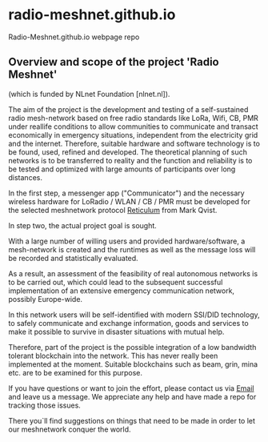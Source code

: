 # radio-meshnet.github.io
Radio-Meshnet.github.io webpage repo

## Overview and scope of the project 'Radio Meshnet'
(which is funded by NLnet Foundation [nlnet.nl]).

The aim of the project is the development and testing of a self-sustained radio mesh-network based on free radio standards like LoRa, Wifi, CB, PMR under reallife conditions to allow communities to communicate and transact economically in emergency situations, independent from the electricity grid and the internet. Therefore, suitable hardware and software technology is to be found, used, refined and developed. The theoretical planning of such networks is to be transferred to reality and the function and reliability is to be tested and optimized with large amounts of participants over long distances. 

In the first step, a messenger app ("Communicator") and the necessary wireless hardware for LoRadio / WLAN / CB / PMR must be developed 
for the selected meshnetwork protocol [Reticulum](https://www.reticulum.network) from Mark Qvist. 

In step two, the actual project goal is sought. 

With a large number of willing users and provided hardware/software, a mesh-network is created and the runtimes as well as the message loss will be recorded and statistically evaluated. 

As a result, an assessment of the feasibility of real autonomous networks is to be carried out, which could lead to the subsequent successful implementation of an extensive emergency communication network, possibly Europe-wide. 

In this network users will be self-identified with modern SSI/DID technology, to safely communicate and exchange information, goods and services to make it possible to survive in disaster situations with mutual help. 

Therefore, part of the project is the possible integration of a low bandwidth tolerant blockchain into the network. 
This has never really been implemented at the moment. Suitable blockchains such as beam, grin, mina etc. are to be examined for this purpose.

If you have questions or want to join the effort, please contact us via [Email](radio-meshnet@proton.me) and leave us a message.
We appreciate any help and have made a repo for tracking those issues.

There you`ll find suggestions on things that need to be made in order to let our meshnetwork conquer the world.



